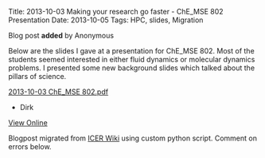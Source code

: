 Title: 2013-10-03 Making your research go faster - ChE_MSE 802 Presentation
Date: 2013-10-05
Tags: HPC, slides, Migration

Blog post **added** by Anonymous

Below are the slides I gave at a presentation for ChE_MSE 802. Most of the
students seemed interested in either fluid dynamics or molecular dynamics
problems. I presented some new background slides which talked about the
pillars of science.

[2013-10-03 ChE_MSE
802.pdf](https://wiki.hpcc.msu.edu/download/attachments/5411654/2013-10-03%20ChE_MSE%20802.pdf?version=1&modificationDate=1380979652000&api=v2)

  * Dirk

[View
Online](https://wiki.hpcc.msu.edu/display/~colbrydi@msu.edu/2013/10/05/2013-10-03+Making+your+research+go+faster+-+ChE_MSE+802+Presentation)

Blogpost migrated from [ICER Wiki](https://wiki.hpcc.msu.edu/display/~colbrydi@msu.edu/2013/10/05/2013-10-03+Making+your+research+go+faster+-+ChE_MSE+802+Presentation) using custom python script. Comment on errors below.
